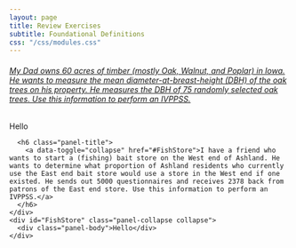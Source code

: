 ```yaml
---
layout: page
title: Review Exercises
subtitle: Foundational Definitions
css: "/css/modules.css"
---
```


<div class="panel-group">
  <div class="panel panel-default">
    <div class="panel-heading">
      <h6 class="panel-title">
        <a data-toggle="collapse" href="#IVPPSSDad">My Dad owns 60 acres of timber (mostly Oak, Walnut, and Poplar) in Iowa. He wants to measure the mean diameter-at-breast-height (DBH) of the oak trees on his property. He measures the DBH of 75 randomly selected oak trees. Use this information to perform an IVPPSS.</a>
      </h6>
    </div>
    <div id="IVPPSSDad" class="panel-collapse collapse">
      <div class="panel-body">Hello</div>
    </div>
    
      <h6 class="panel-title">
        <a data-toggle="collapse" href="#FishStore">I have a friend who wants to start a (fishing) bait store on the West end of Ashland. He wants to determine what proportion of Ashland residents who currently use the East end bait store would use a store in the West end if one existed. He sends out 5000 questionnaires and receives 2378 back from patrons of the East end store. Use this information to perform an IVPPSS.</a>
      </h6>
    </div>
    <div id="FishStore" class="panel-collapse collapse">
      <div class="panel-body">Hello</div>
    </div>    
    
  </div>
</div>
